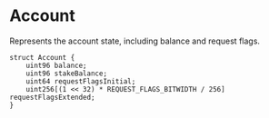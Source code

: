 # Account

Represents the account state, including balance and request flags.

```solidity
struct Account {
    uint96 balance;
    uint96 stakeBalance;
    uint64 requestFlagsInitial;
    uint256[(1 << 32) * REQUEST_FLAGS_BITWIDTH / 256] requestFlagsExtended;
}
```
